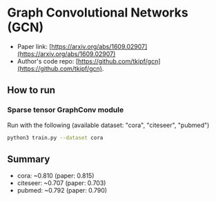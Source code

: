Graph Convolutional Networks (GCN)
============

- Paper link: [https://arxiv.org/abs/1609.02907](https://arxiv.org/abs/1609.02907)
- Author's code repo: [https://github.com/tkipf/gcn](https://github.com/tkipf/gcn).

How to run
-------

### Sparse tensor GraphConv module

Run with the following (available dataset: "cora", "citeseer", "pubmed")
```bash
python3 train.py --dataset cora
```

Summary
-------
* cora: ~0.810 (paper: 0.815)
* citeseer: ~0.707 (paper: 0.703)
* pubmed: ~0.792 (paper: 0.790)



